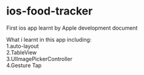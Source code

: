 # ios-food-tracker
First ios app learnt by Apple development document


What i learnt in this app including:<br />
1.auto-layout<br />
2.TableView<br />
3.UIImagePickerController<br />
4.Gesture Tap<br />


